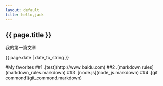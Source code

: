 ```yaml
---
layout: default
title: hello,jack
---
```

<h2>{{ page.title }}</h2>
<p>我的第一篇文章</p>
<p>{{ page.date | date_to_string }}</p>
#My favorites
##1 .[test](http://www.baidu.com)
##2 .[markdown rules](markdown_rules.markdown)
##3 .[node.js](node_js.markdown)
##4 .[git commond](git_commond.markdown)